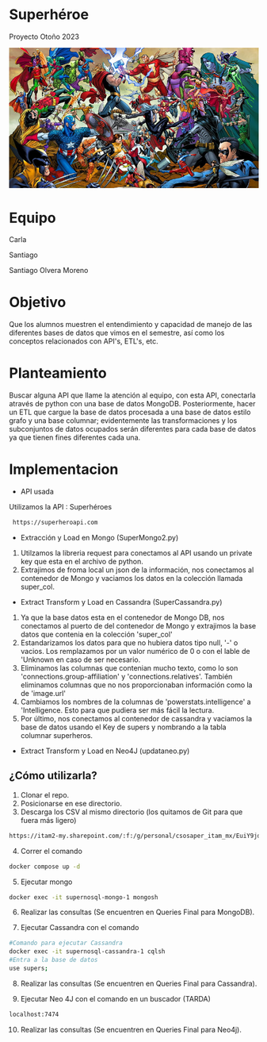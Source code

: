 # Superhéroe
Proyecto Otoño 2023

![Superhéroe](super.jpg)

# Equipo 

Carla

Santiago

Santiago Olvera Moreno

# Objetivo

Que los alumnos muestren el entendimiento y capacidad de manejo de las diferentes bases de datos que vimos en el semestre, así como los conceptos relacionados con API's, ETL's, etc.

# Planteamiento

Buscar alguna API que llame la atención al equipo, con esta API, conectarla através de python con una base de datos MongoDB. Posteriormente, hacer un ETL que cargue la base de datos procesada  a una base de datos estilo grafo y una base columnar; evidentemente las transformaciones y los subconjuntos de datos ocupados serán diferentes para cada base de datos ya que tienen fines diferentes cada una.

# Implementacion

* API usada

Utilizamos la API : Superhéroes
 ```bash
  https://superheroapi.com
 ```
* Extracción y Load en Mongo (SuperMongo2.py)
1. Utilzamos la libreria request para conectamos al API usando un private key que esta en el archivo de python.
2. Extrajimos de froma local un json de la información, nos conectamos al contenedor de Mongo y vaciamos los datos en la colección llamada super_col.

* Extract Transform y Load en Cassandra (SuperCassandra.py)
1. Ya que la base datos esta en el contenedor de Mongo DB, nos conectamos al puerto de del contenedor de Mongo y extrajimos la base datos que contenia en la colección 'super_col'
2. Estandarizamos los datos para que no hubiera datos tipo null, '-' o vacios. Los remplazamos por un valor numérico de 0 o con el lable de 'Unknown en caso de ser necesario.
3. Eliminamos las columnas que contenian mucho texto, como lo son 'connections.group-affiliation' y 'connections.relatives'. También eliminamos columnas que no nos proporcionaban información como la de 'image.url'
4. Cambiamos los nombres de la columnas de 'powerstats.intelligence' a 'Intelligence. Esto para que pudiera ser más fácil la lectura.
5. Por último, nos conectamos al contenedor de cassandra y vaciamos la base de datos usando el Key de supers y nombrando a la tabla columnar superheros.

   
* Extract Transform y Load en Neo4J (updataneo.py)
  

## ¿Cómo utilizarla?
1. Clonar el repo.
2. Posicionarse en ese directorio.
3. Descarga los CSV al mismo directorio (los quitamos de Git para que fuera más ligero)
  ```bash
  https://itam2-my.sharepoint.com/:f:/g/personal/csosaper_itam_mx/EuiY9jdQ0e9Lm2R2HQC9xoEBWzgDw7w6Fbqpp4YBBYd_3A?e=9GAthD
  ```
4. Correr el comando
  ```bash
  docker compose up -d
  ```
5. Ejecutar mongo
  ```bash
  docker exec -it supernosql-mongo-1 mongosh
  ```
   
6. Realizar las consultas (Se encuentren en Queries Final para MongoDB).

7. Ejecutar Cassandra con el comando
  ```bash
  #Comando para ejecutar Cassandra
  docker exec -it supernosql-cassandra-1 cqlsh
  #Entra a la base de datos
  use supers;
  ```
8. Realizar las consultas (Se encuentren en Queries Final para Cassandra).

9. Ejecutar Neo 4J con el comando en un buscador (TARDA)
  ```bash
localhost:7474  
  ```
10. Realizar las consultas (Se encuentren en Queries Final para Neo4j).
   
 

